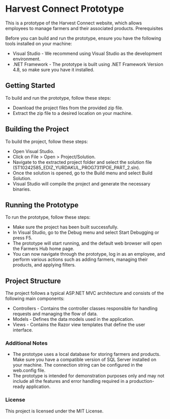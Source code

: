 # Harvest Connect Prototype

This is a prototype of the Harvest Connect website, which allows employees to manage farmers and their associated products.
Prerequisites

Before you can build and run the prototype, ensure you have the following tools installed on your machine:

- Visual Studio - We recommend using Visual Studio as the development environment.
- .NET Framework - The prototype is built using .NET Framework Version 4.8, so make sure you have it installed.

## Getting Started

To build and run the prototype, follow these steps:

- Download the project files from the provided zip file.
- Extract the zip file to a desired location on your machine.

## Building the Project

To build the project, follow these steps:

- Open Visual Studio.
- Click on File > Open > Project/Solution.
- Navigate to the extracted project folder and select the solution file (ST10242585_EDIZ_YURDAKUL_PROG7311POE_PART_2.sln).
- Once the solution is opened, go to the Build menu and select Build Solution.
- Visual Studio will compile the project and generate the necessary binaries.

## Running the Prototype

To run the prototype, follow these steps:

- Make sure the project has been built successfully.
- In Visual Studio, go to the Debug menu and select Start Debugging or press F5.
- The prototype will start running, and the default web browser will open the Farmers Hub home page.
- You can now navigate through the prototype, log in as an employee, and perform various actions such as adding farmers, managing their products, and applying filters.

## Project Structure

The project follows a typical ASP.NET MVC architecture and consists of the following main components:

- Controllers - Contains the controller classes responsible for handling requests and managing the flow of data.
- Models - Defines the data models used in the application.
- Views - Contains the Razor view templates that define the user interface.

### Additional Notes

- The prototype uses a local database for storing farmers and products. Make sure you have a compatible version of SQL Server installed on your machine. The connection string can be configured in the web.config file.
- The prototype is intended for demonstration purposes only and may not include all the features and error handling required in a production-ready application.

### License

This project is licensed under the MIT License.
